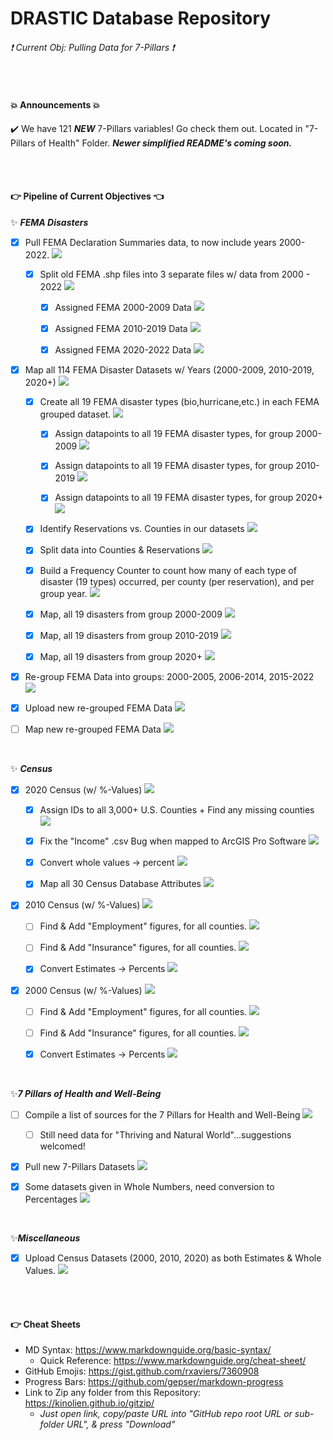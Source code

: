 # DRASTIC Database Repository

###### :exclamation: Current Obj: Pulling Data for 7-Pillars :exclamation:


</br>


#### :boom: Announcements :boom:
✔️ We have 121 ***NEW*** 7-Pillars variables! Go check them out. Located in "7-Pillars of Health" Folder. ***Newer simplified README's coming soon.***

</br>
</br>



#### 👉 Pipeline of Current Objectives 👈

✨ ***FEMA Disasters***
- [X] Pull FEMA Declaration Summaries data, to now include years 2000-2022.  ![](https://geps.dev/progress/100)

  - [X] Split old FEMA .shp files into 3 separate files w/ data from 2000 - 2022  ![](https://geps.dev/progress/100)
  
    - [X] Assigned FEMA 2000-2009 Data  ![](https://geps.dev/progress/100)
    
    - [X] Assigned FEMA 2010-2019 Data  ![](https://geps.dev/progress/100)
    
    - [X] Assigned FEMA 2020-2022 Data  ![](https://geps.dev/progress/100)

- [X] Map all 114 FEMA Disaster Datasets w/ Years (2000-2009, 2010-2019, 2020+) ![](https://geps.dev/progress/100)
      
    - [X] Create all 19 FEMA disaster types (bio,hurricane,etc.) in each FEMA grouped dataset.  ![](https://geps.dev/progress/100)

        - [X] Assign datapoints to all 19 FEMA disaster types, for group 2000-2009  ![](https://geps.dev/progress/100)
  
        - [X] Assign datapoints to all 19 FEMA disaster types, for group 2010-2019  ![](https://geps.dev/progress/100)
  
        - [X] Assign datapoints to all 19 FEMA disaster types, for group 2020+  ![](https://geps.dev/progress/100)
  
    - [X] Identify Reservations vs. Counties in our datasets  ![](https://geps.dev/progress/100)

    - [X] Split data into Counties & Reservations  ![](https://geps.dev/progress/100)
  
    - [X] Build a Frequency Counter to count how many of each type of disaster (19 types) occurred, per county (per reservation), and per group year.  ![](https://geps.dev/progress/100)
  
    - [X] Map, all 19 disasters from group 2000-2009  ![](https://geps.dev/progress/50)
  
    - [X] Map, all 19 disasters from group 2010-2019  ![](https://geps.dev/progress/50)
    
    - [X] Map, all 19 disasters from group 2020+  ![](https://geps.dev/progress/100)

- [X] Re-group FEMA Data into groups: 2000-2005, 2006-2014, 2015-2022  ![](https://geps.dev/progress/100)

- [X] Upload new re-grouped FEMA Data  ![](https://geps.dev/progress/100)

- [ ] Map new re-grouped FEMA Data  ![](https://geps.dev/progress/50)

</br>


✨ ***Census*** 
- [X] 2020 Census (w/ %-Values)  ![](https://geps.dev/progress/100)

    - [X] Assign IDs to all 3,000+ U.S. Counties + Find any missing counties  ![](https://geps.dev/progress/100)
  
    - [X] Fix the "Income" .csv Bug when mapped to ArcGIS Pro Software  ![](https://geps.dev/progress/100)

    - [X] Convert whole values -> percent  ![](https://geps.dev/progress/100)
  
    - [X] Map all 30 Census Database Attributes  ![](https://geps.dev/progress/100)

- [x] 2010 Census (w/ %-Values)  ![](https://geps.dev/progress/100)
    - [ ] Find & Add "Employment" figures, for all counties.  ![](https://geps.dev/progress/00)

    - [ ] Find & Add "Insurance" figures, for all counties.  ![](https://geps.dev/progress/00)
    
    - [X] Convert Estimates -> Percents  ![](https://geps.dev/progress/100)
    
- [X] 2000 Census (w/ %-Values)  ![](https://geps.dev/progress/100)
    - [ ] Find & Add "Employment" figures, for all counties.  ![](https://geps.dev/progress/00)

    - [ ] Find & Add "Insurance" figures, for all counties.  ![](https://geps.dev/progress/00)
    
    - [X] Convert Estimates -> Percents  ![](https://geps.dev/progress/100)

</br>


✨***7 Pillars of Health and Well-Being***
- [ ] Compile a list of sources for the 7 Pillars for Health and Well-Being  ![](https://geps.dev/progress/90)

    - [ ] Still need data for "Thriving and Natural World"...suggestions welcomed! 

- [X] Pull new 7-Pillars Datasets  ![](https://geps.dev/progress/100)

- [X] Some datasets given in Whole Numbers, need conversion to Percentages  ![](https://geps.dev/progress/100)


</br>


✨***Miscellaneous***
- [X] Upload Census Datasets (2000, 2010, 2020) as both Estimates & Whole Values.  ![](https://geps.dev/progress/100)


</br></br>


#### :point_right: Cheat Sheets
- MD Syntax: <https://www.markdownguide.org/basic-syntax/>
  - Quick Reference: <https://www.markdownguide.org/cheat-sheet/>
- GitHub Emojis: <https://gist.github.com/rxaviers/7360908>
- Progress Bars: <https://github.com/gepser/markdown-progress>
- Link to Zip any folder from this Repository: <https://kinolien.github.io/gitzip/>
    * *Just open link, copy/paste URL into "GitHub repo root URL or sub-folder URL", & press "Download"*
